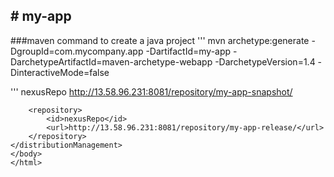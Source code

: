 <html>
<body>
	<h2> # my-app</h2> 
###maven command to create a java project
'''
mvn archetype:generate -DgroupId=com.mycompany.app -DartifactId=my-app -DarchetypeArtifactId=maven-archetype-webapp -DarchetypeVersion=1.4 -DinteractiveMode=false

'''
<distributionManagement>
		 <snapshotRepository>
		    <id>nexusRepo</id>
		    <url>http://13.58.96.231:8081/repository/my-app-snapshot/</url>
		 </snapshotRepository>
		
		<repository>
		    <id>nexusRepo</id>
		    <url>http://13.58.96.231:8081/repository/my-app-release/</url>
		</repository>
  	</distributionManagement>
	</body>
	</html>
